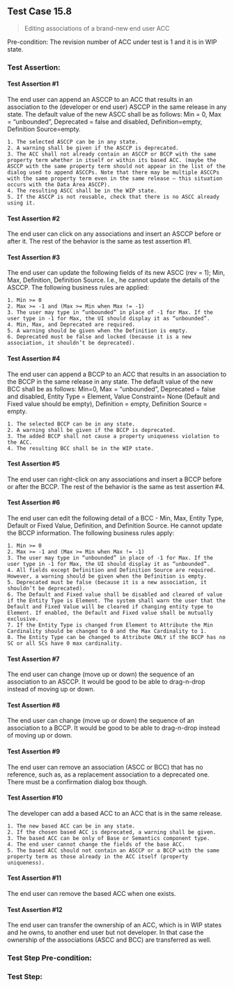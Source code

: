 ## Test Case 15.8

> Editing associations of a brand-new end user ACC

Pre-condition: The revision number of ACC under test is 1 and it is in WIP state.

### Test Assertion:

#### Test Assertion #1
The end user can append an ASCCP to an ACC that results in an association to the (developer or end user) ASCCP in the same release in any state. The default value of the new ASCC shall be as follows: Min = 0, Max = “unbounded”, Deprecated = false and disabled, Definition=empty, Definition Source=empty.

	1. The selected ASCCP can be in any state.
	2. A warning shall be given if the ASCCP is deprecated.
	3. The ACC shall not already contain an ASCCP or BCCP with the same property term whether in itself or within its based ACC. (maybe the ASCCP with the same property term should not appear in the list of the dialog used to append ASCCPs. Note that there may be multiple ASCCPs with the same property term even in the same release – this situation occurs with the Data Area ASCCP).
	4. The resulting ASCC shall be in the WIP state.
	5. If the ASCCP is not reusable, check that there is no ASCC already using it.

#### Test Assertion #2
The end user can click on any associations and insert an ASCCP before or after it. The rest of the behavior is the same as test assertion #1.

#### Test Assertion #3
The end user can update the following fields of its new ASCC (rev = 1); Min, Max, Definition, Definition Source. I.e., he cannot update the details of the ASCCP. The following business rules are applied:

	1. Min >= 0
	2. Max >= -1 and (Max >= Min when Max != -1)
	3. The user may type in “unbounded” in place of -1 for Max. If the user type in -1 for Max, the UI should display it as “unbounded”.
	4. Min, Max, and Deprecated are required.
	5. A warning should be given when the Definition is empty.
	6. Deprecated must be false and locked (because it is a new association, it shouldn’t be deprecated).

#### Test Assertion #4
The end user can append a BCCP to an ACC that results in an association to the BCCP in the same release in any state. The default value of the new BCC shall be as follows: Min=0, Max = “unbounded”, Deprecated = false and disabled, Entity Type = Element, Value Constraint= None (Default and Fixed value should be empty), Definition = empty, Definition Source = empty.

	1. The selected BCCP can be in any state.
	2. A warning shall be given if the BCCP is deprecated.
	3. The added BCCP shall not cause a property uniqueness violation to the ACC.
	4. The resulting BCC shall be in the WIP state.

#### Test Assertion #5
The end user can right-click on any associations and insert a BCCP before or after the BCCP. The rest of the behavior is the same as test assertion #4.

#### Test Assertion #6
The end user can edit the following detail of a BCC - Min, Max, Entity Type, Default or Fixed Value, Definition, and Definition Source. He cannot update the BCCP information. The following business rules apply:

	1. Min >= 0
	2. Max >= -1 and (Max >= Min when Max != -1)
	3. The user may type in “unbounded” in place of -1 for Max. If the user type in -1 for Max, the UI should display it as “unbounded”.
	4. All fields except Definition and Definition Source are required. However, a warning should be given when the Definition is empty.
	5. Deprecated must be false (because it is a new association, it shouldn’t be deprecated).
	6. The Default and Fixed value shall be disabled and cleared of value if the Entity Type is Element. The system shall warn the user that the Default and Fixed Value will be cleared if changing entity type to Element. If enabled, the Default and Fixed value shall be mutually exclusive.
	7. If the Entity Type is changed from Element to Attribute the Min Cardinality should be changed to 0 and the Max Cardinality to 1.
	8. The Entity Type can be changed to Attribute ONLY if the BCCP has no SC or all SCs have 0 max cardinality.

#### Test Assertion #7
The end user can change (move up or down) the sequence of an association to an ASCCP. It would be good to be able to drag-n-drop instead of moving up or down.

#### Test Assertion #8
The end user can change (move up or down) the sequence of an association to a BCCP. It would be good to be able to drag-n-drop instead of moving up or down.

#### Test Assertion #9
The end user can remove an association (ASCC or BCC) that has no reference, such as, as a replacement association to a deprecated one. There must be a confirmation dialog box though.

#### Test Assertion #10
The developer can add a based ACC to an ACC that is in the same release.

	1. The new based ACC can be in any state.
	2. If the chosen based ACC is deprecated, a warning shall be given.
	3. The based ACC can be only of Base or Semantics component type.
	4. The end user cannot change the fields of the base ACC.
	5. The based ACC should not contain an ASCCP or a BCCP with the same property term as those already in the ACC itself (property uniqueness).

#### Test Assertion #11
The end user can remove the based ACC when one exists.

#### Test Assertion #12
The end user can transfer the ownership of an ACC, which is in WIP states and he owns, to another end user but not developer. In that case the ownership of the associations (ASCC and BCC) are transferred as well.

### Test Step Pre-condition:



### Test Step:
